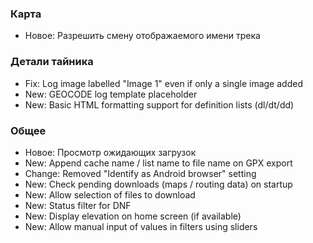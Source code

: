 
### Карта
- Новое: Разрешить смену отображаемого имени трека

### Детали тайника
- Fix: Log image labelled "Image 1" even if only a single image added
- New: GEOCODE log template placeholder
- New: Basic HTML formatting support for definition lists (dl/dt/dd)

### Общее
- Новое: Просмотр ожидающих загрузок
- New: Append cache name / list name to file name on GPX export
- Change: Removed "Identify as Android browser" setting
- New: Check pending downloads (maps / routing data) on startup
- New: Allow selection of files to download
- New: Status filter for DNF
- New: Display elevation on home screen (if available)
- New: Allow manual input of values in filters using sliders
